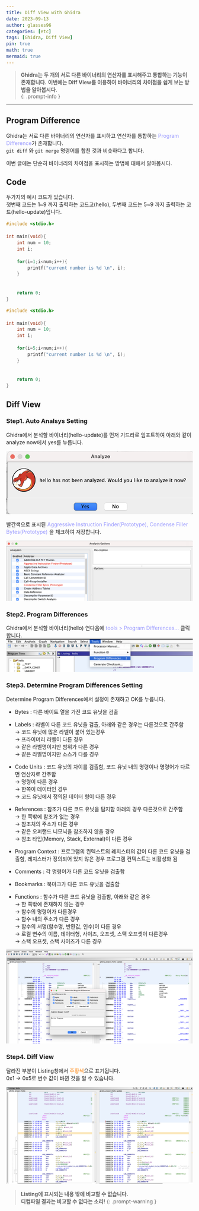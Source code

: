 ```yaml
---
title: Diff View with Ghidra
date: 2023-09-13
author: glasses96
categories: [etc]
tags: [Ghidra, Diff View]
pin: true
math: true
mermaid: true
---
```


> **Ghidra는 두 개의 서로 다른 바이너리의 연산자를 표시해주고 통합하는 기능이 존재합니다.**
> **이번에는 Diff View를 이용하여 바이너리의 차이점을 쉽게 보는 방법을 알아봅시다.**  
{: .prompt-info }

---
## Program Difference
Ghidra는 서로 다른 바이너리의 연산자를 표시하고 연산자를 통합하는 <span style="color:#9999FF">Program Difference</span>가 존재합니다.  
`git diff` 와 `git merge` 명령어를 합친 것과 비슷하다고 합니다.

이번 글에는 단순히 바이너리의 차이점을 표시하는 방법에 대해서 알아봅시다.

## Code
두가지의 예시 코드가 있습니다.  
첫번째 코드는 1~9 까지 출력하는 코드고(hello), 두번째 코드는 5~9 까지 출력하는 코드(hello-update)입니다.

```c
#include <stdio.h>

int main(void){
    int num = 10;
    int i;

    for(i=1;i<num;i++){
        printf("current number is %d \n", i);
    }
    

    return 0;
}
```

```c
#include <stdio.h>

int main(void){
    int num = 10;
    int i;

    for(i=5;i<num;i++){
        printf("current number is %d \n", i);
    }
    

    return 0;
}
```

## Diff View

### Step1. Auto Analsys Setting

Ghidra에서 분석할 바이너리(hello-update)를 먼저 기드라로 임포트하여 아래와 같이 analyze now에서 yes를 누릅니다.

![diff](/assets/post/35/1.png)

빨간색으로 표시된 <span style="color:#9999FF"> Aggressive Instruction Finder(Prototype), Condense Filler Bytes(Prototype) </span>을 체크하여 저장합니다.


![diff2](/assets/post/35/2.png)

### Step2. Program Differences

Ghidra에서 분석할 바이너리(hello) 연다음에 <span style="color:#9999FF">tools > Program Differences...</span> 클릭합니다.
![diff3](/assets/post/35/3.png)

### Step3. Determine Program Differences Setting 
Determine Program Differences에서 설정이 존재하고 OK를 누릅니다.

- Bytes : 다른 바이트 열을 가진 코드 유닛을 검출

- Labels : 라벨이 다른 코드 유닛을 검출, 아래와 같은 경우는 다른것으로 간주함   
→ 코드 유닛에 많은 라벨이 붙어 있는경우  
→ 프라이머리 라벨이 다른 경우  
→ 같은 라벨명이지만 범위가 다른 경우  
→ 같은 라벨명이지만 소스가 다를 경우

- Code Units : 코드 유닛의 차이를 검출함, 코드 유닛 내의 명령이나 명령어가 다르면 연산자로 간주함   
→ 명령이 다른 경우  
→ 한쪽이 데이터인 경우  
→ 코드 유닛에서 정의된 데이터 형이 다른 경우  

- References : 참조가 다른 코드 유닛을 탐지함 아래의 경우 다른것으로 간주함   
→ 한 쪽밖에 참조가 없는 경우  
→ 참조처의 주소가 다른 경우  
→ 같은 오퍼랜드 니모닉을 참조하지 않을 경우  
→ 참조 타입(Memory, Stack, External)이 다른 경우  

- Program Context : 프로그램의 컨텍스트의 레지스터의 값이 다른 코드 유닛을 검출함, 레지스터가 정의되어 있지 않은 경우 프로그램 컨텍스트는 비활성화 됨   
- Comments : 각 명령어가 다른 코드 유닛을 검출함  
- Bookmarks : 북마크가 다른 코드 유닛을 검출함  
- Functions : 함수가 다른 코드 유닛을 검출함, 아래와 같은 경우  
→ 한 쪽밖에 존재하지 않는 경우  
→ 함수의 명령어가 다른경우  
→ 함수 내의 주소가 다른 경우  
→ 함수의 서명(함수명, 반환값, 인수)이 다른 경우  
→ 로컬 변수의 이름, 데이터형, 사이즈, 오프셋, 스택 오프셋이 다른경우  
→ 스택 오프셋, 스택 사이즈가 다른 경우  

![diff4](/assets/post/35/4.png)


### Step4. Diff View
달라진 부분이 Listing창에서 <span style="color:#FF7f00"> 주황색</span>으로 표기됩니다.  
0x1 -> 0x5로 변수 값이 바뀐 것을 알 수 있습니다.

![diff5](/assets/post/35/5.png)


> **Listing에 표시되는 내용 밖에 비교할 수 없습니다.**  
> **디컴파일 결과는 비교할 수 없다는 소리!**
{: .prompt-warning }
